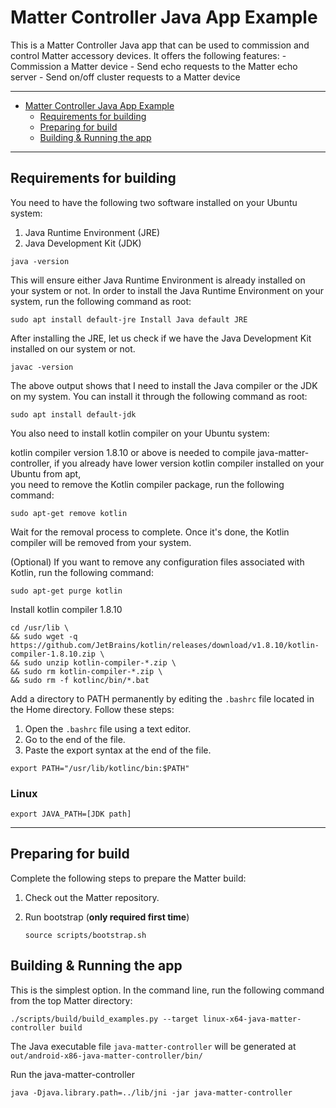 # Matter Controller Java App Example

This is a Matter Controller Java app that can be used to commission and control
Matter accessory devices. It offers the following features: - Commission a
Matter device - Send echo requests to the Matter echo server - Send on/off
cluster requests to a Matter device

<hr>

-   [Matter Controller Java App Example](#matter-controller-java-app-example)
    -   [Requirements for building](#requirements-for-building)
    -   [Preparing for build](#preparing-for-build)
    -   [Building & Running the app](#building--running-the-app)

<hr>

## Requirements for building

You need to have the following two software installed on your Ubuntu system:

1. Java Runtime Environment (JRE)
2. Java Development Kit (JDK)

```shell
java -version
```

This will ensure either Java Runtime Environment is already installed on your
system or not. In order to install the Java Runtime Environment on your system,
run the following command as root:

```
sudo apt install default-jre Install Java default JRE
```

After installing the JRE, let us check if we have the Java Development Kit
installed on our system or not.

```shell
javac -version
```

The above output shows that I need to install the Java compiler or the JDK on my
system. You can install it through the following command as root:

```shell
sudo apt install default-jdk
```

You also need to install kotlin compiler on your Ubuntu system:

kotlin compiler version 1.8.10 or above is needed to compile
java-matter-controller, if you already have lower version kotlin compiler
installed on your Ubuntu from apt,  
you need to remove the Kotlin compiler package, run the following command:

```shell
sudo apt-get remove kotlin
```

Wait for the removal process to complete. Once it's done, the Kotlin compiler
will be removed from your system.

(Optional) If you want to remove any configuration files associated with Kotlin,
run the following command:

```shell
sudo apt-get purge kotlin
```

Install kotlin compiler 1.8.10

```shell
cd /usr/lib \
&& sudo wget -q https://github.com/JetBrains/kotlin/releases/download/v1.8.10/kotlin-compiler-1.8.10.zip \
&& sudo unzip kotlin-compiler-*.zip \
&& sudo rm kotlin-compiler-*.zip \
&& sudo rm -f kotlinc/bin/*.bat
```

Add a directory to PATH permanently by editing the `.bashrc` file located in the
Home directory. Follow these steps:

1. Open the `.bashrc` file using a text editor.
2. Go to the end of the file.
3. Paste the export syntax at the end of the file.

```shell
export PATH="/usr/lib/kotlinc/bin:$PATH"
```

### Linux

```shell
export JAVA_PATH=[JDK path]
```

<hr>

## Preparing for build

Complete the following steps to prepare the Matter build:

1. Check out the Matter repository.

2. Run bootstrap (**only required first time**)

    ```shell
    source scripts/bootstrap.sh
    ```

## Building & Running the app

This is the simplest option. In the command line, run the following command from
the top Matter directory:

```shell
./scripts/build/build_examples.py --target linux-x64-java-matter-controller build
```

The Java executable file `java-matter-controller` will be generated at
`out/android-x86-java-matter-controller/bin/`

Run the java-matter-controller

```shell
java -Djava.library.path=../lib/jni -jar java-matter-controller
```

